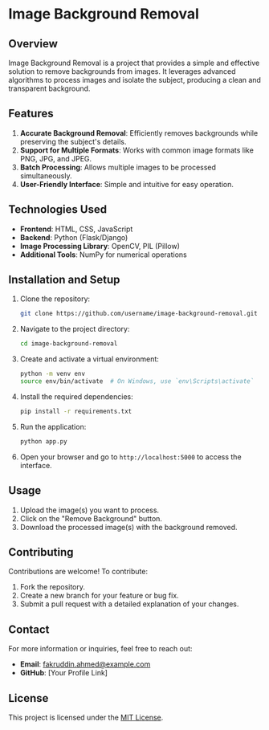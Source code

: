 # Image Background Removal

## Overview
Image Background Removal is a project that provides a simple and effective solution to remove backgrounds from images. It leverages advanced algorithms to process images and isolate the subject, producing a clean and transparent background.

## Features
1. **Accurate Background Removal**: Efficiently removes backgrounds while preserving the subject's details.
2. **Support for Multiple Formats**: Works with common image formats like PNG, JPG, and JPEG.
3. **Batch Processing**: Allows multiple images to be processed simultaneously.
4. **User-Friendly Interface**: Simple and intuitive for easy operation.

## Technologies Used
- **Frontend**: HTML, CSS, JavaScript
- **Backend**: Python (Flask/Django)
- **Image Processing Library**: OpenCV, PIL (Pillow)
- **Additional Tools**: NumPy for numerical operations

## Installation and Setup
1. Clone the repository:
   ```bash
   git clone https://github.com/username/image-background-removal.git
   ```
2. Navigate to the project directory:
   ```bash
   cd image-background-removal
   ```
3. Create and activate a virtual environment:
   ```bash
   python -m venv env
   source env/bin/activate  # On Windows, use `env\Scripts\activate`
   ```
4. Install the required dependencies:
   ```bash
   pip install -r requirements.txt
   ```
5. Run the application:
   ```bash
   python app.py
   ```
6. Open your browser and go to `http://localhost:5000` to access the interface.

## Usage
1. Upload the image(s) you want to process.
2. Click on the "Remove Background" button.
3. Download the processed image(s) with the background removed.

## Contributing
Contributions are welcome! To contribute:
1. Fork the repository.
2. Create a new branch for your feature or bug fix.
3. Submit a pull request with a detailed explanation of your changes.

## Contact
For more information or inquiries, feel free to reach out:
- **Email**: fakruddin.ahmed@example.com
- **GitHub**: [Your Profile Link]

## License
This project is licensed under the [MIT License](LICENSE).

